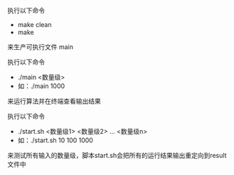 执行以下命令
- make clean
- make

来生产可执行文件 main



执行以下命令
- ./main <数量级> 
- 如：./main  1000 

来运行算法并在终端查看输出结果



执行以下命令

- ./start.sh <数量级1> <数量级2> ... <数量级n>
- 如：./start.sh 10 100 1000

来测试所有输入的数量级，脚本start.sh会把所有的运行结果输出重定向到result文件中